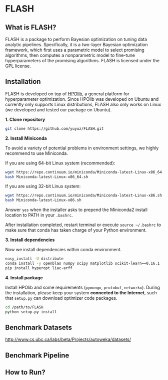# FLASH

## What is FLASH?

FLASH is a package to perform Bayesian optimization on tuning data analytic pipelines. Specifically, it is a two-layer Bayesian optimization framework, which first uses a parametric model to select promising algorithms, then computes a nonparametric model to fine-tune hyperparameters of the promising algorithms. FLASH is licensed under the GPL license.

## Installation

FLASH is developed on top of [HPOlib](http://www.automl.org/hpolib.html), a general platform for hyperparameter optimization. Since HPOlib was developed on Ubuntu and currently only supports Linux distributions, FLASH also only works on Linux (we developed and tested our package on Ubuntu).

**1. Clone repository**
```bash
git clone https://github.com/yuyuz/FLASH.git
```

**2. Install Miniconda**

To avoid a variety of potential problems in environment settings, we highly recommend to use Miniconda.

If you are using 64-bit Linux system (recommended):
```bash
wget https://repo.continuum.io/miniconda/Miniconda-latest-Linux-x86_64.sh
bash Miniconda-latest-Linux-x86_64.sh
```

If you are using 32-bit Linux system:
```bash
wget https://repo.continuum.io/miniconda/Miniconda-latest-Linux-x86.sh
bash Miniconda-latest-Linux-x86.sh
```

Answer ``yes`` when the installer asks to prepend the Miniconda2 install location to PATH in your ``.bashrc``. 

After installation completed, restart terminal or execute ``source ~/.bashrc`` to make sure that conda has taken charge of your Python environment.

**3. Install dependencies**

Now we install dependencies within conda environment.
```bash
easy_install -U distribute
conda install -y openblas numpy scipy matplotlib scikit-learn==0.16.1
pip install hyperopt liac-arff
```

**4. Install package**

Install HPOlib and some requirements (``pymongo``, ``protobuf``, ``networkx``). During the installation, please keep your system **connected to the Internet**, such that ``setup.py`` can download optimizer code packages.
```bash
cd /path/to/FLASH
python setup.py install
```

## Benchmark Datasets

http://www.cs.ubc.ca/labs/beta/Projects/autoweka/datasets/

## Benchmark Pipeline

## How to Run?

## 
